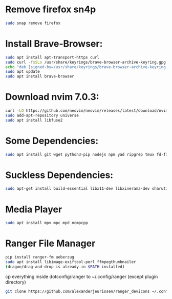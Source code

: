 # Remove firefox sn4p
```sh
sudo snap remove firefox
```

# Install Brave-Browser:
```sh
sudo apt install apt-transport-https curl
sudo curl -fsSLo /usr/share/keyrings/brave-browser-archive-keyring.gpg https://brave-browser-apt-release.s3.brave.com/brave-browser-archive-keyring.gpg
echo "deb [signed-by=/usr/share/keyrings/brave-browser-archive-keyring.gpg arch=amd64] https://brave-browser-apt-release.s3.brave.com/ stable main"|sudo tee /etc/apt/sources.list.d/brave-browser-release.list
sudo apt update
sudo apt install brave-browser
```

# Download nvim 7.0.3:
```sh
curl -LO https://github.com/neovim/neovim/releases/latest/download/nvim.appimage
sudo add-apt-repository universe
sudo apt install libfuse2
```
# Some Dependencies:
```sh
sudo apt install git wget python3-pip nodejs npm yad ripgrep tmux fd-find fzf gnome-tweaks
```

# Suckless Dependencies:
```sh
sudo apt-get install build-essential libx11-dev libxinerama-dev sharutils suckless-tools libxft-dev libx11-xcb1 libx11-xcb-dev libxcb-res0-dev sudo libexif-dev libimlib2-dev libharfbuzz-dev fonts-symbola hsetroot
```

# Media Player
```sh
sudo apt install mpv mpc mpd ncmpcpp
```
# Ranger File Manager
```sh
pip install ranger-fm ueberzug
sudo apt install libimage-exiftool-perl ffmpegthumbnailer
(dragon/drag-and-drop is already in $PATH installed)
```

cp everything inside dotconfig/ranger to ~/.config/ranger
(except plugin directory)

```sh
git clone https://github.com/alexanderjeurissen/ranger_devicons ~/.config/ranger/plugins/ranger_devicons
```
